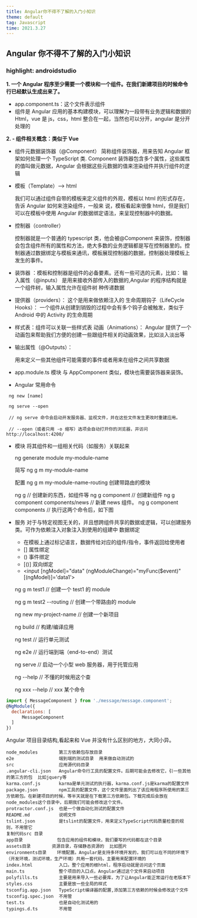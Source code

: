 ```yaml
---
title: Angular你不得不了解的入门小知识
theme: default
tag: Javascript
time: 2021.3.27
---
```


## Angular 你不得不了解的入门小知识

### highlight: androidstudio

**1. 一个 Angular 程序至少需要一个模块和一个组件。在我们新建项目的时候命令行已经默认生成出来了。**

- app.component.ts：这个文件表示组件
- 组件是 Angular 应用的基本构建模块，可以理解为一段带有业务逻辑和数据的 Html，vue 是 js，css，html 整合在一起，当然也可以分开，angular 是分开处理的

**2. - 组件相关概念：类似于 Vue**

- 组件元数据装饰器（@Component）
  简称组件装饰器，用来告知 Angular 框架如何处理一个 TypeScript 类.
  Component 装饰器包含多个属性，这些属性的值叫做元数据，Angular 会根据这些元数据的值来渲染组件并执行组件的逻辑

- 模板（Template）--> html

  我们可以通过组件自带的模板来定义组件的外观，模板以 html 的形式存在，告诉 Angular 如何来渲染组件，一般来 说，模板看起来很像 html，但是我们可以在模板中使用 Angular 的数据绑定语法，来呈现控制器中的数据。

- 控制器（controller）

  控制器就是一个普通的 typescript 类，他会被@Component 来装饰，控制器会包含组件所有的属性和方法，绝大多数的业务逻辑都是写在控制器里的。控制器通过数据绑定与模板来通讯，模板展现控制器的数据，控制器处理模板上发生的事件。

- 装饰器 ：模板和控制器是组件的必备要素。还有一些可选的元素，比如：
  输入属性（@inputs） 是用来接收外部传入的数据的,Angular 的程序结构就是一个组件树，输入属性允许在组件树 种传递数据
- 提供器（providers）： 这个是用来做依赖注入的
  生命周期钩子（LifeCycle Hooks）： 一个组件从创建到销毁的过程中会有多个钩子会被触发，类似于 Android 中的 Activity 的生命周期

- 样式表：组件可以关联一些样式表
  动画（Animations）： Angular 提供了一个动画包来帮助我们方便的创建一些跟组件相关的动画效果，比如淡入淡出等
- 输出属性（@Outputs）：

  用来定义一些其他组件可能需要的事件或者用来在组件之间共享数据

- app.module.ts 模块
  与 AppComponent 类似，模块也需要装饰器来装饰。

- Angular 常用命令

```shell
 ng new [name]

 ng serve --open

 // ng serve 命令会启动开发服务器、监视文件，并在这些文件发生更改时重建应用。

 // --open（或者只用 -o 缩写）选项会自动打开你的浏览器，并访问 http://localhost:4200/
```

- 模块
  将其组件和一组相关代码（如服务）关联起来

  ng generate module my-module-name

  简写 ng g m my-module-name

  配置 ng g m my-module-name-routing 创建带路由的模块

  ng g // 创建新的东西，如组件等
  ng g component // 创建新组件
  ng g component components/news // 新建 news 组件。
  ng g component components // 执行这两个命令后，如下图

- 服务
  对于与特定视图无关的，并且想跨组件共享的数据或逻辑，可以创建服务类。可作为依赖注入对象注入到使用的组建中
  数据绑定

  - 在模板上通过标记语言，数据传给对应的组件/指令，事件返回给使用者
  - [] 属性绑定
  - () 事件绑定
  - [()] 双向绑定
  - <input [ngModel]="data" (ngModuleChange)="myFunc($event)" [(ngModel)]='data1'>

  ng g m test1 // 创建一个 test1 的 module

  ng g m test2 --routing // 创建一个带路由的 module

  ng new my-project-name // 创建一个新项目

  ng build // 构建/编译应用

  ng test // 运行单元测试

  ng e2e // 运行端到端（end-to-end）测试

  ng serve // 启动一个小型 web 服务器，用于托管应用

  ng --help // 不懂的时候用这个查

  ng xxx --help // xxx 某个命令

```js
import { MessageComponent } from './message/message.component';
@NgModule({
  declarations: [
      MessageComponent
  ]
})
```

Angular 项目目录结构,看起来和 Vue 并没有什么区别的地方，大同小异。

```
node_modules        第三方依赖包存放目录
e2e                 端到端的测试目录  用来做自动测试的
src                 应用源代码目录
.angular-cli.json   Angular命令行工具的配置文件。后期可能会去修改它，引一些其他的第三方的包  比如jquery等
karma.conf.js  	    karma是单元测试的执行器，karma.conf.js是karma的配置文件
package.json        npm工具的配置文件，这个文件里面列出了该应用程序所使用的第三方依赖包。在新建项目的时候，等半天就是在下载第三方依赖包。下载完成后会放在node_modules这个目录中，后期我们可能会修改这个文件。
protractor.conf.js  也是一个做自动化测试的配置文件
README.md           说明文件
tslint.json         是tslint的配置文件，用来定义TypeScript代码质量检查的规则，不用管它
复制代码src 目录
app目录             包含应用的组件和模块，我们要写的代码都在这个目录
assets目录  	    资源目录，存储静态资源的  比如图片
environments目录    环境配置。Angular是支持多环境开发的，我们可以在不同的环境下（开发环境，测试环境，生产环境）共用一套代码，主要用来配置环境的
index.html          入口。整个应用的根html，程序启动就是访问这个页面
main.ts             整个项目的入口点，Angular通过这个文件来启动项目
polyfills.ts        主要是用来导入一些必要库，为了让Angular能正常运行在老版本下
styles.css          主要是放一些全局的样式
tsconfig.app.json   TypeScript编译器的配置,添加第三方依赖的时候会修改这个文件
tsconfig.spec.json  不用管
test.ts             也是自动化测试用的
typings.d.ts        不用管
```
